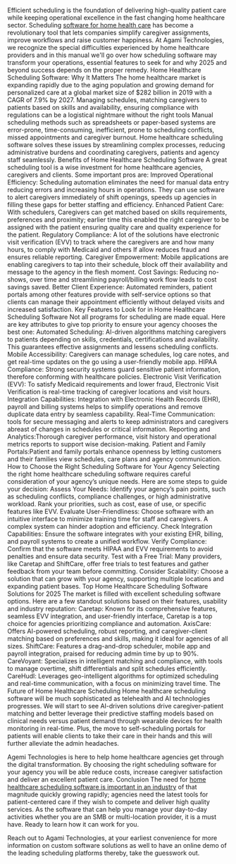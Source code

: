 

Efficient scheduling is the foundation of delivering high-quality patient care while keeping operational excellence in the fast changing home healthcare sector. Scheduling <a href="https://agamitechnologies.com/blog/home-healthcare-scheduling-software">software for home health care</a> has become a revolutionary tool that lets companies simplify caregiver assignments, improve workflows and raise customer happiness. At Agami Technologies, we recognize the special difficulties experienced by home healthcare providers and in this manual we'll go over how scheduling software may transform your operations, essential features to seek for and why 2025 and beyond success depends on the proper remedy.
Home Healthcare Scheduling Software: Why It Matters
The home healthcare market is expanding rapidly due to the aging population and growing demand for personalized care at a global market size of $282 billion in 2019 with a CAGR of 7.9% by 2027. Managing schedules, matching caregivers to patients based on skills and availability, ensuring compliance with regulations can be a logistical nightmare without the right tools
Manual scheduling methods such as spreadsheets or paper-based systems are error-prone, time-consuming, inefficient, prone to scheduling conflicts, missed appointments and caregiver burnout. Home healthcare scheduling software solves these issues by streamlining complex processes, reducing administrative burdens and coordinating caregivers, patients and agency staff seamlessly.
Benefits of Home Healthcare Scheduling Software
A great scheduling tool is a wise investment for home healthcare agencies, caregivers and clients. Some important pros are:
Improved Operational Efficiency: Scheduling automation eliminates the need for manual data entry reducing errors and increasing hours in operations. They can use software to alert caregivers immediately of shift openings, speeds up agencies in filling these gaps for better staffing and efficiency.
Enhanced Patient Care: With schedulers, Caregivers can get matched based on skills requirements, preferences and proximity; earlier time this enabled the right caregiver to be assigned with the patient ensuring quality care and quality experience for the patient.
Regulatory Compliance: A lot of the solutions have electronic visit verification (EVV) to track where the caregivers are and how many hours, to comply with Medicaid and others If allow reduces fraud and ensures reliable reporting.
Caregiver Empowerment: Mobile applications are enabling caregivers to tap into their schedule, block off their availability and message to the agency in the flesh moment.
Cost Savings: Reducing no-shows, over time and streamlining payroll/billing work flow leads to cost savings saved.
Better Client Experience: Automated reminders, patient portals among other features provide with self-service options so that clients can manage their appointment efficiently without delayed visits and increased satisfaction.
Key Features to Look for in Home Healthcare Scheduling Software
Not all programs for scheduling are made equal. Here are key attributes to give top priority to ensure your agency chooses the best one:
Automated Scheduling: AI-driven algorithms matching caregivers to patients depending on skills, credentials, certifications and availability. This guarantees effective assignments and lessens scheduling conflicts.
Mobile Accessibility: Caregivers can manage schedules, log care notes, and get real-time updates on the go using a user-friendly mobile app.
HIPAA Compliance:  Strong security systems guard sensitive patient information, therefore conforming with healthcare policies.
Electronic Visit Verification (EVV): To satisfy Medicaid requirements and lower fraud, Electronic Visit Verification is real-time tracking of caregiver locations and visit hours.
Integration Capabilities: Integration with Electronic Health Records (EHR), payroll and billing systems helps to simplify operations and remove duplicate data entry by seamless capability.
Real-Time Communication: tools for secure messaging and alerts to keep administrators and caregivers abreast of changes in schedules or critical information.
Reporting and Analytics:Thorough caregiver performance, visit history and operational metrics reports to support wise decision-making.
Patient and Family Portals:Patient and family portals enhance openness by letting customers and their families view schedules, care plans and agency communication.
How to Choose the Right Scheduling Software for Your Agency
Selecting the right home healthcare scheduling software requires careful consideration of your agency’s unique needs. Here are some steps to guide your decision:
Assess Your Needs: Identify your agency’s pain points, such as scheduling conflicts, compliance challenges, or high administrative workload. Rank your priorities, such as cost, ease of use, or specific features like EVV.
Evaluate User-Friendliness: Choose software with an intuitive interface to minimize training time for staff and caregivers. A complex system can hinder adoption and efficiency.
Check Integration Capabilities: Ensure the software integrates with your existing EHR, billing, and payroll systems to create a unified workflow.
Verify Compliance: Confirm that the software meets HIPAA and EVV requirements to avoid penalties and ensure data security.
Test with a Free Trial: Many providers, like Caretap and ShiftCare, offer free trials to test features and gather feedback from your team before committing.
Consider Scalability: Choose a solution that can grow with your agency, supporting multiple locations and expanding patient bases.
Top Home Healthcare Scheduling Software Solutions for 2025
The market is filled with excellent scheduling software options. Here are a few standout solutions based on their features, usability and industry reputation:
Caretap: Known for its comprehensive features, seamless EVV integration, and user-friendly interface, Caretap is a top choice for agencies prioritizing compliance and automation.
AxisCare: Offers AI-powered scheduling, robust reporting, and caregiver-client matching based on preferences and skills, making it ideal for agencies of all sizes.
ShiftCare: Features a drag-and-drop scheduler, mobile app and payroll integration, praised for reducing admin time by up to 90%.
CareVoyant: Specializes in intelligent matching and compliance, with tools to manage overtime, shift differentials and split schedules efficiently.
CareHudl: Leverages geo-intelligent algorithms for optimized scheduling and real-time communication, with a focus on minimizing travel time.
The Future of Home Healthcare Scheduling
Home healthcare scheduling software will be much sophisticated as telehealth and AI technologies progresses. We will start to see AI-driven solutions drive caregiver-patient matching and better leverage their predictive staffing models based on clinical needs versus patient demand through wearable devices for health monitoring in real-time.
Plus, the move to self-scheduling portals for patients will enable clients to take their care in their hands and this will further alleviate the admin headaches.

Agemi Technologies is here to help home healthcare agencies get through the digital transformation. By choosing the right scheduling software for your agency you will be able reduce costs, increase caregiver satisfaction and deliver an excellent patient care.
Conclusion
The need for <a href="https://agamitechnologies.com/blog/home-healthcare-scheduling-software">home healthcare scheduling software is important in an industry</a> of that magnitude quickly growing rapidly; agencies need the latest tools for patient-centered care if they wish to compete and deliver high quality services. As the software that can help you manage your day-to-day activities whether you are an SMB or multi-location provider, it is a must have. Ready to learn how it can work for you. 

Reach out to Agami Technologies, at your earliest convenience for more information on custom software solutions as well to have an online demo of the leading scheduling platforms thereby, take the guesswork out.


